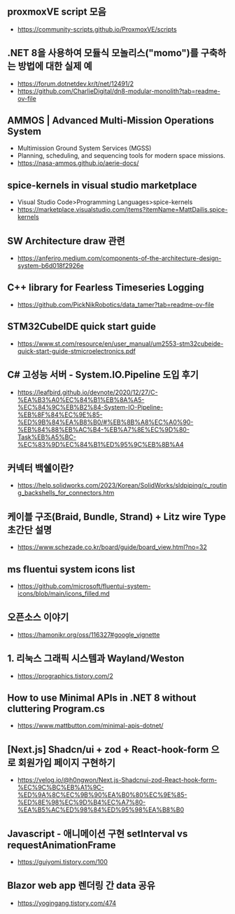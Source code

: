

## proxmoxVE script 모음
- https://community-scripts.github.io/ProxmoxVE/scripts

## .NET 8을 사용하여 모듈식 모놀리스("momo")를 구축하는 방법에 대한 실제 예
- https://forum.dotnetdev.kr/t/net/12491/2
- https://github.com/CharlieDigital/dn8-modular-monolith?tab=readme-ov-file

## AMMOS | Advanced Multi-Mission Operations System
- Multimission Ground System Services (MGSS)
- Planning, scheduling, and sequencing tools for modern space missions.
- https://nasa-ammos.github.io/aerie-docs/

## spice-kernels in visual studio marketplace
- Visual Studio Code>Programming Languages>spice-kernels
- https://marketplace.visualstudio.com/items?itemName=MattDailis.spice-kernels

## SW Architecture draw 관련
- https://anferiro.medium.com/components-of-the-architecture-design-system-b6d018f2926e

## C++ library for Fearless Timeseries Logging
- https://github.com/PickNikRobotics/data_tamer?tab=readme-ov-file

## STM32CubeIDE quick start guide
- https://www.st.com/resource/en/user_manual/um2553-stm32cubeide-quick-start-guide-stmicroelectronics.pdf

## C# 고성능 서버 - System.IO.Pipeline 도입 후기
- https://leafbird.github.io/devnote/2020/12/27/C-%EA%B3%A0%EC%84%B1%EB%8A%A5-%EC%84%9C%EB%B2%84-System-IO-Pipeline-%EB%8F%84%EC%9E%85-%ED%9B%84%EA%B8%B0/#%EB%8B%A8%EC%A0%90-%EB%84%88%EB%AC%B4-%EB%A7%8E%EC%9D%80-Task%EB%A5%BC-%EC%83%9D%EC%84%B1%ED%95%9C%EB%8B%A4

## 커넥터 백쉘이란?
- https://help.solidworks.com/2023/Korean/SolidWorks/sldpiping/c_routing_backshells_for_connectors.htm

## 케이블 구조(Braid, Bundle, Strand) + Litz wire Type 초간단 설명
- https://www.schezade.co.kr/board/guide/board_view.html?no=32

## ms fluentui system icons list
- https://github.com/microsoft/fluentui-system-icons/blob/main/icons_filled.md

## 오픈소스 이야기
- https://hamonikr.org/oss/116327#google_vignette

## 1. 리눅스 그래픽 시스템과 Wayland/Weston
- https://prographics.tistory.com/2

## How to use Minimal APIs in .NET 8 without cluttering Program.cs
- https://www.mattbutton.com/minimal-apis-dotnet/

## [Next.js] Shadcn/ui + zod + React-hook-form 으로 회원가입 페이지 구현하기
- https://velog.io/@h0ngwon/Next.js-Shadcnui-zod-React-hook-form-%EC%9C%BC%EB%A1%9C-%ED%9A%8C%EC%9B%90%EA%B0%80%EC%9E%85-%ED%8E%98%EC%9D%B4%EC%A7%80-%EA%B5%AC%ED%98%84%ED%95%98%EA%B8%B0

## Javascript - 애니메이션 구현 setInterval vs requestAnimationFrame
- https://guiyomi.tistory.com/100

## Blazor web app 렌더링 간 data 공유
- https://yogingang.tistory.com/474